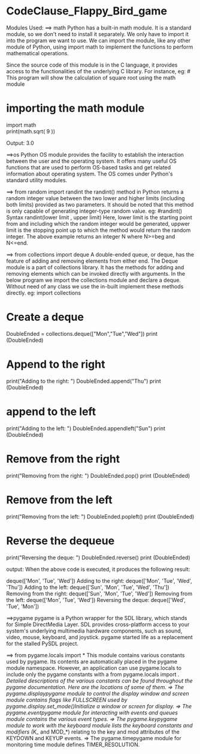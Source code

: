 # CodeClause_Flappy_Bird_game
Modules Used:
==> math
Python has a built-in math module. It is a standard module, so we don't need to install it separately. We only have to import it into the program we want to use. We can import the module, like any other module of Python, using import math to implement the functions to perform mathematical operations.

Since the source code of this module is in the C language, it provides access to the functionalities of the underlying C library. For instance,
eg: # This program will show the calculation of square root using the math module  
# importing the math module  
import math  
print(math.sqrt( 9 ))  

Output: 3.0

==>os
Python OS module provides the facility to establish the interaction between the user and the operating system. It offers many useful OS functions that are used to perform OS-based tasks and get related information about operating system. The OS comes under Python's standard utility modules.

==> from random import randint
the randint() method in Python returns a random integer value between the two lower and higher limits (including both limits) provided as two parameters.
It should be noted that this method is only capable of generating integer-type random value.
eg: #randint() Syntax
randint(lower limit , upper limit)
Here,
lower limit is the starting point from and including which the random integer would be generated,
uppwer limit is the stopping point up to which the method would return the random integer.
The above example returns an integer N where N>=beg and N<=end.

==> from collections import deque
A double-ended queue, or deque, has the feature of adding and removing elements from either end. The Deque module is a part of collections library. It has the methods for adding and removing elements which can be invoked directly with arguments. In the below program we import the collections module and declare a deque. Without need of any class we use the in-built implement these methods directly.
eg: import collections
# Create a deque
DoubleEnded = collections.deque(["Mon","Tue","Wed"])
print (DoubleEnded)

# Append to the right
print("Adding to the right: ")
DoubleEnded.append("Thu")
print (DoubleEnded)

# append to the left
print("Adding to the left: ")
DoubleEnded.appendleft("Sun")
print (DoubleEnded)

# Remove from the right
print("Removing from the right: ")
DoubleEnded.pop()
print (DoubleEnded)

# Remove from the left
print("Removing from the left: ")
DoubleEnded.popleft()
print (DoubleEnded)

# Reverse the dequeue
print("Reversing the deque: ")
DoubleEnded.reverse()
print (DoubleEnded)

output: When the above code is executed, it produces the following result:

deque(['Mon', 'Tue', 'Wed'])
Adding to the right: 
deque(['Mon', 'Tue', 'Wed', 'Thu'])
Adding to the left: 
deque(['Sun', 'Mon', 'Tue', 'Wed', 'Thu'])
Removing from the right: 
deque(['Sun', 'Mon', 'Tue', 'Wed'])
Removing from the left: 
deque(['Mon', 'Tue', 'Wed'])
Reversing the deque: 
deque(['Wed', 'Tue', 'Mon'])

==>pygame
pygame is a Python wrapper for the SDL library, which stands for Simple DirectMedia Layer. SDL provides cross-platform access to your system's underlying multimedia hardware components, such as sound, video, mouse, keyboard, and joystick. pygame started life as a replacement for the stalled PySDL project.

==> from pygame.locals import *
This module contains various constants used by pygame. Its contents are automatically placed in the pygame module namespace. However, an application can use pygame.locals to include only the pygame constants with a from pygame.locals import *.
Detailed descriptions of the various constants can be found throughout the pygame documentation. Here are the locations of some of them.
=> The pygame.displaypygame module to control the display window and screen module contains flags like FULLSCREEN used by pygame.display.set_mode()Initialize a window or screen for display.
=> The pygame.eventpygame module for interacting with events and queues module contains the various event types.
=> The pygame.keypygame module to work with the keyboard module lists the keyboard constants and modifiers (K_* and MOD_*) relating to the key and mod attributes of the KEYDOWN and KEYUP events.
=> The pygame.timepygame module for monitoring time module defines TIMER_RESOLUTION.

